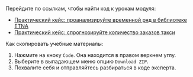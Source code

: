 Перейдите по ссылкам, чтобы найти код к урокам модуля:
- [Практический кейс: проанализируйте временной ряд в библиотеке ETNA](https://github.com/Eduson-DataScience/DataScience/blob/main/TimeSeries/103-EDA_ETNA.ipynb)
- [Практический кейс: спрогнозируйте количество заказов такси](https://github.com/Eduson-DataScience/DataScience/blob/main/Random%20Forest/Decision%20tree.%20Practice.ipynb)


Как скопировать учебные материалы:
1. Нажмите на кноку <code>Code</code>. Она находится в правом верхнем углу.
2. Выберите в выпадающем меню опцию <code>Download ZIP</code>.
3. Похвалите себя и отправляйтесь разбираться в коде эксперта.
